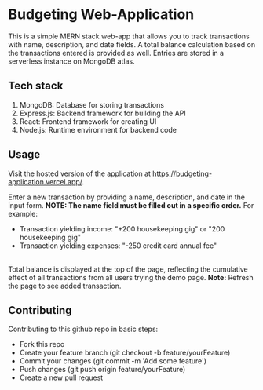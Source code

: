 # Budgeting Web-Application
This is a simple MERN stack web-app that allows you to track transactions with name, description, and date fields. A total balance calculation based on the transactions entered is provided as well. Entries are stored in a serverless instance on MongoDB atlas.

## Tech stack
1. MongoDB: Database for storing transactions
2. Express.js: Backend framework for building the API
3. React: Frontend framework for creating UI
4. Node.js: Runtime environment for backend code

## Usage
Visit the hosted version of the application at https://budgeting-application.vercel.app/.

Enter a new transaction by providing a name, description, and date in the input form. **NOTE: The name field must be filled out in a specific order.** For example:
- Transaction yielding income: "+200 housekeeping gig" or "200 housekeeping gig"
- Transaction yielding expenses: "-250 credit card annual fee"
<br> <br>

Total balance is displayed at the top of the page, reflecting the cumulative effect of all transactions from all users trying the demo page.
**Note:** Refresh the page to see added transaction.
## Contributing
Contributing to this github repo in basic steps:
* Fork this repo
* Create your feature branch (git checkout -b feature/yourFeature)
* Commit your changes (git commit -m 'Add some feature')
* Push changes (git push origin feature/yourFeature)
* Create a new pull request









